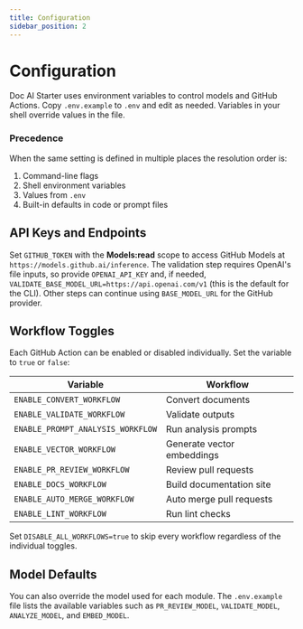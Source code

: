 ```yaml
---
title: Configuration
sidebar_position: 2
---
```


# Configuration

Doc AI Starter uses environment variables to control models and GitHub Actions. Copy `.env.example` to `.env` and edit as needed. Variables in your shell override values in the file.

### Precedence

When the same setting is defined in multiple places the resolution order is:

1. Command-line flags
2. Shell environment variables
3. Values from `.env`
4. Built-in defaults in code or prompt files

## API Keys and Endpoints

Set `GITHUB_TOKEN` with the **Models:read** scope to access GitHub Models at
`https://models.github.ai/inference`. The validation step requires OpenAI's
file inputs, so provide `OPENAI_API_KEY` and, if needed,
`VALIDATE_BASE_MODEL_URL=https://api.openai.com/v1` (this is the default for the
CLI). Other steps can continue using `BASE_MODEL_URL` for the GitHub provider.

## Workflow Toggles

Each GitHub Action can be enabled or disabled individually. Set the variable to `true` or `false`:

| Variable | Workflow |
| --- | --- |
| `ENABLE_CONVERT_WORKFLOW` | Convert documents |
| `ENABLE_VALIDATE_WORKFLOW` | Validate outputs |
| `ENABLE_PROMPT_ANALYSIS_WORKFLOW` | Run analysis prompts |
| `ENABLE_VECTOR_WORKFLOW` | Generate vector embeddings |
| `ENABLE_PR_REVIEW_WORKFLOW` | Review pull requests |
| `ENABLE_DOCS_WORKFLOW` | Build documentation site |
| `ENABLE_AUTO_MERGE_WORKFLOW` | Auto merge pull requests |
| `ENABLE_LINT_WORKFLOW` | Run lint checks |

Set `DISABLE_ALL_WORKFLOWS=true` to skip every workflow regardless of the individual toggles.

## Model Defaults

You can also override the model used for each module. The `.env.example` file lists the available variables such as `PR_REVIEW_MODEL`, `VALIDATE_MODEL`, `ANALYZE_MODEL`, and `EMBED_MODEL`.
